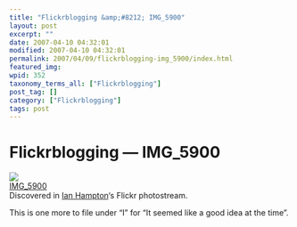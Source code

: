 ```yaml
---
title: "Flickrblogging &amp;#8212; IMG_5900"
layout: post
excerpt: ""
date: 2007-04-10 04:32:01
modified: 2007-04-10 04:32:01
permalink: 2007/04/09/flickrblogging-img_5900/index.html
featured_img: 
wpid: 352
taxonomy_terms_all: ["Flickrblogging"]
post_tag: []
category: ["Flickrblogging"]
tags: post
---
```


# Flickrblogging &#8212; IMG_5900

[![](http://farm1.static.flickr.com/34/121804177_afc18f93ee_m.jpg)](http://www.flickr.com/photos/ianhampton/121804177/ "IMG_5900 from flickr.com")  
[IMG\_5900](http://www.flickr.com/photos/ianhampton/121804177/)  
Discovered in [Ian Hampton](http://www.flickr.com/people/ianhampton/)‘s Flickr photostream.

This is one more to file under “I” for “It seemed like a good idea at the time”.